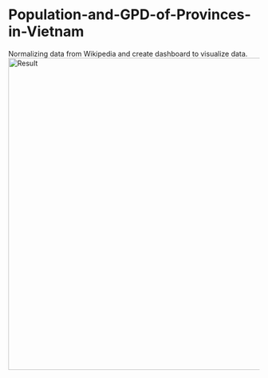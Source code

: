 # Population-and-GPD-of-Provinces-in-Vietnam
Normalizing data from Wikipedia and create dashboard to visualize data.
</br>
<img width="626" alt="Result" src="https://user-images.githubusercontent.com/65637143/187021777-60383032-c4d0-414f-9a88-405c458e8459.png">
